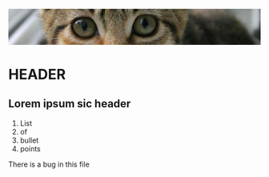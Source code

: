  ![banner](img/kitten.jpg)

 # HEADER
 ## Lorem ipsum sic header

1. List
2. of
3. bullet
3. points

<p> There <span>is a bug</span> in this file</p>
